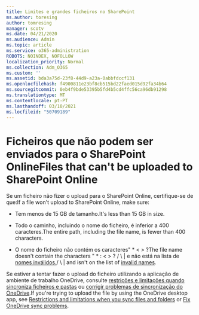 ```yaml
---
title: Limites e grandes ficheiros no SharePoint
ms.author: toresing
author: tomresing
manager: scotv
ms.date: 04/21/2020
ms.audience: Admin
ms.topic: article
ms.service: o365-administration
ROBOTS: NOINDEX, NOFOLLOW
localization_priority: Normal
ms.collection: Adm_O365
ms.custom: ''
ms.assetid: bda3a75d-23f8-44d9-a23a-0abbfdccf131
ms.openlocfilehash: f4900811e23bf8cb515bd22faed015d92fa34b64
ms.sourcegitcommit: 0eb4f9bde53395b5fd4b5cd4ffc56ca96db91298
ms.translationtype: MT
ms.contentlocale: pt-PT
ms.lasthandoff: 03/10/2021
ms.locfileid: "50709189"
---
```

# <a name="files-that-cant-be-uploaded-to-sharepoint-online"></a><span data-ttu-id="ddfde-102">Ficheiros que não podem ser enviados para o SharePoint Online</span><span class="sxs-lookup"><span data-stu-id="ddfde-102">Files that can't be uploaded to SharePoint Online</span></span>

<span data-ttu-id="ddfde-103">Se um ficheiro não fizer o upload para o SharePoint Online, certifique-se de que:</span><span class="sxs-lookup"><span data-stu-id="ddfde-103">If a file won't upload to SharePoint Online, make sure:</span></span>
  
- <span data-ttu-id="ddfde-104">Tem menos de 15 GB de tamanho.</span><span class="sxs-lookup"><span data-stu-id="ddfde-104">It's less than 15 GB in size.</span></span>
    
- <span data-ttu-id="ddfde-105">Todo o caminho, incluindo o nome do ficheiro, é inferior a 400 caracteres.</span><span class="sxs-lookup"><span data-stu-id="ddfde-105">The entire path, including the file name, is fewer than 400 characters.</span></span>
    
- <span data-ttu-id="ddfde-106">O nome do ficheiro não contém os caracteres" \* \< \> ?</span><span class="sxs-lookup"><span data-stu-id="ddfde-106">The file name doesn't contain the characters " \* : \< \> ?</span></span> <span data-ttu-id="ddfde-107">/ \ | e não está na lista de [nomes inválidos.](https://go.microsoft.com/fwlink/?linkid=866430)</span><span class="sxs-lookup"><span data-stu-id="ddfde-107">/ \ | and isn't on the list of [invalid names](https://go.microsoft.com/fwlink/?linkid=866430).</span></span>
    
<span data-ttu-id="ddfde-108">Se estiver a tentar fazer o upload do ficheiro utilizando a aplicação de ambiente de trabalho OneDrive, consulte [restrições e limitações quando sincroniza ficheiros e pastas](https://go.microsoft.com/fwlink/p/?LinkID=717734) ou [corrigir problemas de sincronização do OneDrive](https://go.microsoft.com/fwlink/?linkid=866431).</span><span class="sxs-lookup"><span data-stu-id="ddfde-108">If you're trying to upload the file by using the OneDrive desktop app, see [Restrictions and limitations when you sync files and folders](https://go.microsoft.com/fwlink/p/?LinkID=717734) or [Fix OneDrive sync problems](https://go.microsoft.com/fwlink/?linkid=866431).</span></span>
  

